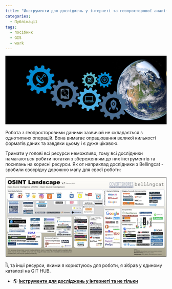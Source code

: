 ```yaml
---
title: "Инструменти для досліджень у інтернеті та геопросторової аналітики"
categories:
  - Публікації
tags:
  - посібник
  - GIS
  - work
---
```



![](https://github.com/SergeyShchus/Online-Investigation-Toolkit/blob/master/satellite-imagery-datasets/figures/header_img.jpg)  



Робота з геопросторовими даними зазвичай не складається з однотипних операцій. Вона вимагає опрацювання великої килькості форматів даних та завдяки цьому і є дуже цікавою.

Тримати у голові всі ресурси неможливо, тому всі дослідники намагаються робити нотатки з збереженням до них інструментів та посилань на корисні ресурси. Як от наприклад дослідники з Bellingcat - зробили своєрідну дорожню мапу для своєї роботи:


![](https://github.com/SergeyShchus/Online-Investigation-Toolkit/blob/master/Bellingcat/image.png)  


Її, та інші ресурси, якими я користуюсь для роботи, я зібрав у єдиному каталозі на GIT HUB.


- :earth_americas: [**Інструменти для досліджень у інтернеті та не тільки**](https://github.com/SergeyShchus/Online-Investigation-Toolkit)


